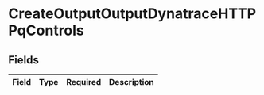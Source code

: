 # CreateOutputOutputDynatraceHTTPPqControls


## Fields

| Field       | Type        | Required    | Description |
| ----------- | ----------- | ----------- | ----------- |